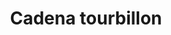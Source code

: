 ---
title: Cadena tourbillon
date: 
draft: false

# descripcion
description : Cadena tourbillon

materials: Plata 925

color: Plateado

dimensions: 40cm, 45cm y 50cm

code: 04-12-0108

type: "Colgantes"

categories: []

price: $4.190,00

price_eftvo: $3.560,00

# Images
# first image will be shown in the product page
images:
  # - image: "images/path_to_image"
  # La ubicacion de las imagenes es imagenes/Colgantes/Colgantes.Cadenas/04-12-0108-cadena-tourbillon
  - image: "./images/colgantes/cadenas/04-12-0108-cadena-tourbillon_a.JPG"
  - image: "./images/colgantes/cadenas/04-12-0108-cadena-tourbillon_b.JPG"
---